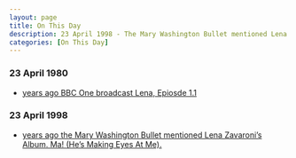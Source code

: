 ```yaml
---
layout: page
title: On This Day
description: 23 April 1998 - The Mary Washington Bullet mentioned Lena Zavaroni’s Album. Ma! (He’s Making Eyes At Me).
categories: [On This Day]
---
```


### 23 April 1980
* [<span id="age1"></span> years ago BBC One broadcast Lena, Epiosde 1.1](/bbc%20one/1980/04/23/lena.html)

### 23 April 1998
* [<span id="age2"></span> years ago the Mary Washington Bullet mentioned Lena Zavaroni’s Album. Ma! (He’s Making Eyes At Me).](/newspapers/1998/04/23/the-bullet.html)

<!-- Script for calculating number of years ago -->
<script>
var dob = '19800423';
var year = Number(dob.substr(0, 4));
var month = Number(dob.substr(4, 2)) - 1;
var day = Number(dob.substr(6, 2));
var today = new Date();
var age1 = today.getFullYear() - year;
if (today.getMonth() < month || (today.getMonth() == month && today.getDate() < day)) {
  age1--;
}
document.getElementById("age1").innerHTML=age1;

var dob = '19980423';
var year = Number(dob.substr(0, 4));
var month = Number(dob.substr(4, 2)) - 1;
var day = Number(dob.substr(6, 2));
var today = new Date();
var age2 = today.getFullYear() - year;
if (today.getMonth() < month || (today.getMonth() == month && today.getDate() < day)) {
  age2--;
}
document.getElementById("age2").innerHTML=age2;
</script>

